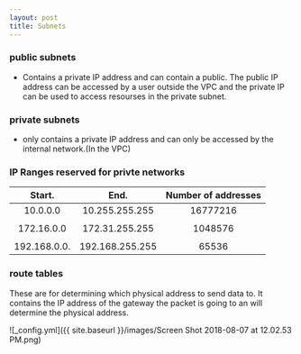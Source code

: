 ```yaml
---
layout: post
title: Subnets
---
```


### public subnets
- Contains a private IP address and can contain a public.  The public IP address can be accessed by a user outside the VPC and the private IP can be used to access resourses in the private subnet.

### private subnets

- only contains a private IP address and can only be accessed by the internal network.(In the VPC)

### IP Ranges reserved for privte networks

Start.   |End.    |Number of addresses
:---:|:---:|:---:
10.0.0.0	|10.255.255.255	|16777216
| |
172.16.0.0|	172.31.255.255|	1048576
| |
192.168.0.0.  |	192.168.255.255|	65536

### route tables

These are for determining which physical address to send data to.  It contains the IP address of the gateway the packet is going to an will determine the physical address.

![_config.yml]({{ site.baseurl }}/images/Screen Shot 2018-08-07 at 12.02.53 PM.png)
